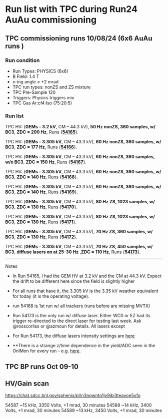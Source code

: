 # Run list with TPC during Run24 AuAu commissioning

## TPC commissioning runs 10/08/24  (6x6 AuAu runs )

### Run condition  

* Run Types: PHYSICS (6x6) 
* B Field: 1.4 T 
* x-ing angle = +2 mrad
* TPC run types: nonZS and ZS mixture 
* TPC Pre-Sample 120 
* Triggers: Physics triggers mix
* TPC Gas Ar:cf4:Iso (75:20:5)  

### Run list

TPC HV: (**GEMs – 3.2 kV**, CM – 44.3 kV), **50 Hz nonZS, 360 samples, w/ BC3**, **ZDC = 200 Hz**, Runs {**[54165](https://chat.sdcc.bnl.gov/sphenix/pl/835ubncq1ideu8upf94uicgkur)**}. 

TPC HV: (**GEMs – 3.305 kV**, CM – 43.3 kV), **60 Hz nonZS, 360 samples, w/ BC3**, **ZDC = 177 Hz**, Runs {**[54166](https://chat.sdcc.bnl.gov/sphenix/pl/zohqwc1pqpgyfe5gt6obzgqb9e)**}. 

TPC HV: (**GEMs – 3.305 kV**, CM – 43.3 kV), **60 Hz nonZS, 360 samples, w/o BC3**, **ZDC = 150 Hz**, Runs {**[54167](https://chat.sdcc.bnl.gov/sphenix/pl/4go8psjin78y9dadt33tm4isar)**}. 

TPC HV: (**GEMs – 3.305 kV**, CM – 43.3 kV), **60 Hz nonZS, 360 samples, w/ BC3**, **ZDC = 140 Hz**, Runs {**[54168](https://chat.sdcc.bnl.gov/sphenix/pl/ottxg5576jyupg3ipad6cwt67y)**}. 

TPC HV: (**GEMs – 3.305 kV**, CM – 43.3 kV), **60 Hz nonZS, 360 samples, w/ BC3**, **ZDC = 140 Hz**, Runs {**[54169](https://chat.sdcc.bnl.gov/sphenix/pl/1okqbh56yirkubojjfuju8sjjr)**}. 

TPC HV: (**GEMs – 3.305 kV**, CM – 43.3 kV), **80 Hz ZS, 1023 samples, w/ BC3**, **ZDC = 130 Hz**, Runs {**[54170](https://chat.sdcc.bnl.gov/sphenix/pl/yqrnbg6pt7gnppfkutg5b9k6da)**}. 

TPC HV: (**GEMs – 3.305 kV**, CM – 43.3 kV), **80 Hz ZS, 1023 samples, w/ BC3**, **ZDC = 130 Hz**, Runs {**[54171](https://chat.sdcc.bnl.gov/sphenix/pl/x6fejrq56pn17p73djmi6ikyhy)**}. 

TPC HV: (**GEMs – 3.305 kV**, CM – 43.3 kV), **70 Hz ZS, 360 samples, w/ BC3**, **ZDC = 130 Hz**, Runs {**[54172](https://chat.sdcc.bnl.gov/sphenix/pl/8fxhujkitiymfdp33pnm7yehbr)**}. 

TPC HV: (**GEMs – 3.305 kV**, CM – 43.3 kV), **70 Hz ZS, 450 samples, w/ BC3**, **diffuse lasers on at 25-30 Hz** ,**ZDC = 110 Hz**, Runs {**[54173](https://chat.sdcc.bnl.gov/sphenix/pl/cq4z9cm6ytnai8p69yepmg646e)**}. 
________________________________________________

Notes

- In Run 54165, I had the GEM HV at 3.2 kV and the CM at 44.3 kV. Expect the drift to be different here since the field is slightly higher

- For all runs that have it, the 3.305 kV is the 3.35 kV weather equivalent for today (it is the operating voltage).

- run 54168 is 1st run w/ all trackers (runs before are missing MVTX)

- Run 54173 is the only run w/ diffuse laser. Either WC0 or EZ had its trigger re-directed to the direct laser for testing last week. Ask @rosscorliss or @azmoun for details. All lasers except 

- For Run 54173, the diffuse lasers intensity settings are [here](https://chat.sdcc.bnl.gov/sphenix/pl/rnwr3pna8tbjfyrdwuy3fxokze)

- **There is a strange z/time dependence in the yield/ADC seen in the OnlMon for every run - e.g. [here](https://chat.sdcc.bnl.gov/sphenix/pl/n7ikup1j6fbejqqkxzf83odjic).

## TPC BP runs Oct 09-10  


## HV/Gain scan

https://chat.sdcc.bnl.gov/sphenix/pl/n3nqwnto1jy9ibi3teayoe5xfo

54587 ~15 kHz, 3350 Volts, +1 mrad, 30 minutes
54588 ~14 kHz, 3400 Volts, +1 mrad, 30 minutes
54589 ~13 kHz, 3450 Volts, +1 mrad, 30 minutes
